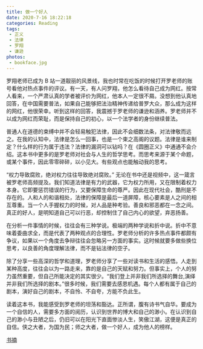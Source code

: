 ```yaml
---
title: 做一个好人
date: 2020-7-16 18:22:18
categories: Reading
tags:
 - 正义
 - 法律
 - 罗翔
 - 谦逊
photos:
 - bookface.jpg
---
```


罗翔老师已成为 B 站一道靓丽的风景线，我也时常在吃饭的时候打开罗老师的账号看他对热点事件的评议。有一天，有人问罗翔，他怎么看待自己成为网红。按常人看来，一个严肃认真的学者被评价为网红，他本人一定很不屑。没想到他认真地回答，在中国需要普法，如果自己能够把法治精神传递给普罗大众，那么成为这样的网红，他很荣幸。听到这样的回答，我震撼于罗老师的谦逊和涵养。罗老师并不以成为网红而荣耻，而是保持自己的初心，以一个法学者的身份继续普法。

普通人在道德的束缚中并不会轻易触犯法律，因此不会细数法条，对法律敬而远之。在我的认知中，法律是怎么一回事，也是一个束之高阁的议题。法律是谁来制定？什么样的行为属于违法？法律的漏洞可以钻吗？在《圆圈正义》中通通不会介绍。这本书中更多的是罗老师对社会与人生的哲学思考。而思考来源于某个命题，或某个事件，因此零零碎碎，以小见大。有些观点也能触动我的思考。

“权力导致腐败，绝对权力往往导致绝对腐败。” 无论在书中还是视频中，这一箴言被罗老师高频提及。我们知道法律是有力的武器，它为权力所用，又在限制着权力本身。它即要惩罚错误的行为，又要保障生命的尊严。因此在现代社会，酷刑是不存在的。人和人的和谐相处，法律的保障是最后一道屏障，核心要素是人之间的相互尊重。当一个人手握权力的时候，对人品是种考验。善良和邪恶都在一念之间。真正的好人，是明知道自己可以行恶，却控制住了自己内心的欲望，弃恶扬善。

在分析一件事情的时候，往往会有三种学说。极端的两种学说和折中说。折中不意味着委曲求全，而是代表了两种观点的合理性。罗老师分析的许多热点事件都颇有争议，如果以一个角度去争辩往往会忽略另一方面的事实。这时候就要多做些换位思考，以良善的角度理解法律，而不是钻法律的空子。

除了分享一些高深的哲学和道理，罗老师分享了一些对读书和生活的感悟。人走到某种高度，往往会以为一路走来，靠的是自己的天赋和努力。但事实上，个人的努力虽然重要，但自己所能决定的其实很少。“我们登上并非我们所选择的舞台,演绎并非我们所选择的剧本。”很多时候，我们需要去感恩机遇。每个人都有属于自己的剧本，演好自己的剧本，不自怜、不自夸，方能不负此生。

读着这本书，我能感受到罗老师的坦荡和豁达。正所谓，腹有诗书气自华。要成为一个自信的人，需要多方面的阅历，认识到世界的博大和自己的渺小。在认识到自己的渺小与丑陋之后，仍旧可以在阳光下直面惨淡人生，笑傲江湖，这便是真正的自信。侠之大者，为国为民；师之大者，做一个好人，成为他人的榜样。

[书摘](note)